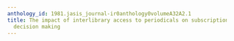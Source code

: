 ```yaml
---
anthology_id: 1981.jasis_journal-ir0anthology0volumeA32A2.1
title: The impact of interlibrary access to periodicals on subscription continuation/cancellation
  decision making
---
```

